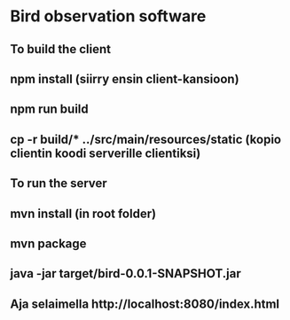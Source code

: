 # Bird observation software

## To build the client

## npm install (siirry ensin client-kansioon)

## npm run build

## cp -r build/\* ../src/main/resources/static (kopio clientin koodi serverille clientiksi)

## To run the server

## mvn install (in root folder)

## mvn package

## java -jar target/bird-0.0.1-SNAPSHOT.jar

## Aja selaimella http://localhost:8080/index.html
